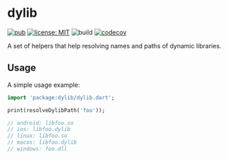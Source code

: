 # dylib

[![pub](https://img.shields.io/pub/v/dylib.svg)](https://pub.dev/packages/dylib)
[![license: MIT](https://img.shields.io/badge/license-MIT-yellow.svg)](https://opensource.org/licenses/MIT)
![build](https://github.com/jpnurmi/dylib.dart/workflows/CI/badge.svg)
[![codecov](https://codecov.io/gh/jpnurmi/dylib.dart/branch/master/graph/badge.svg)](https://codecov.io/gh/jpnurmi/dylib.dart)

A set of helpers that help resolving names and paths of dynamic libraries.

## Usage

A simple usage example:

```dart
import 'package:dylib/dylib.dart';

print(resolveDylibPath('foo'));

// android: libfoo.so
// ios: libfoo.dylib
// linux: libfoo.so
// macos: libfoo.dylib
// windows: foo.dll
```
